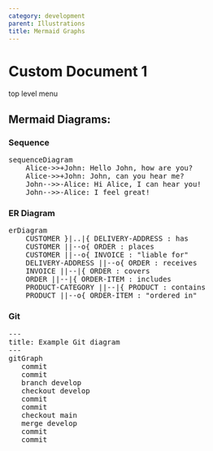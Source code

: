 ```yaml
---
category: development
parent: Illustrations
title: Mermaid Graphs
---
```

# Custom Document 1
top level menu  

## Mermaid Diagrams:

### Sequence
<div>
<pre class="mermaid bg-white flex justify-center">
sequenceDiagram
    Alice->>+John: Hello John, how are you?
    Alice->>+John: John, can you hear me?
    John-->>-Alice: Hi Alice, I can hear you!
    John-->>-Alice: I feel great!
</pre>
</div>

### ER Diagram

<pre class="mermaid bg-white flex justify-center">
erDiagram
    CUSTOMER }|..|{ DELIVERY-ADDRESS : has
    CUSTOMER ||--o{ ORDER : places
    CUSTOMER ||--o{ INVOICE : "liable for"
    DELIVERY-ADDRESS ||--o{ ORDER : receives
    INVOICE ||--|{ ORDER : covers
    ORDER ||--|{ ORDER-ITEM : includes
    PRODUCT-CATEGORY ||--|{ PRODUCT : contains
    PRODUCT ||--o{ ORDER-ITEM : "ordered in"
</pre>

### Git

<pre class="mermaid bg-white flex justify-center">
---
title: Example Git diagram
---
gitGraph
   commit
   commit
   branch develop
   checkout develop
   commit
   commit
   checkout main
   merge develop
   commit
   commit
</pre>

